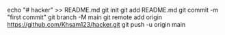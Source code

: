 echo "# hacker" >> README.md
git init
git add README.md
git commit -m "first commit"
git branch -M main
git remote add origin https://github.com/Khsam123/hacker.git
git push -u origin main
